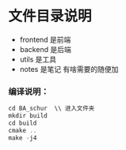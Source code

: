 # 文件目录说明
- frontend 是前端
- backend 是后端
- utils 是工具
- notes 是笔记
有啥需要的随便加

### 编译说明：

```c++
cd BA_schur  \\ 进入文件夹
mkdir build   
cd build
cmake ..
make -j4    
```

